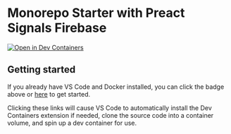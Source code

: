 # Monorepo Starter with Preact Signals Firebase

[![Open in Dev Containers](https://img.shields.io/static/v1?label=Dev%20Containers&message=Open&color=blue)](https://vscode.dev/redirect?url=vscode://ms-vscode-remote.remote-containers/cloneInVolume?url=https://github.com/arthurgubaidullin/monorepo-starter-with-preact-signals-firebase)

## Getting started

If you already have VS Code and Docker installed, you can click the badge above or [here](https://vscode.dev/redirect?url=vscode://ms-vscode-remote.remote-containers/cloneInVolume?url=https://github.com/arthurgubaidullin/monorepo-starter-with-preact-signals-firebase) to get started.

Clicking these links will cause VS Code to automatically install the Dev Containers extension if needed, clone the source code into a container volume, and spin up a dev container for use.
